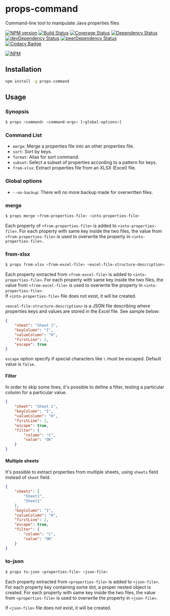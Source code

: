 # props-command
Command-line tool to manipulate Java properties files

[![NPM version][npm-image]][npm-url]
[![Build Status](https://travis-ci.org/slemarchand/props-command.svg?branch=master)](https://travis-ci.org/slemarchand/props-command)
[![Coverage Status](https://coveralls.io/repos/github/slemarchand/props-command/badge.svg?branch=master)](https://coveralls.io/github/slemarchand/props-command?branch=master)
[![Dependency Status][david-image]][david-url] 
[![devDependency Status][david-dev-image]][david-dev-url] 
[![peerDependency Status][david-peer-image]][david-peer-url]  
[![Codacy Badge][codacy-image]][codacy-url] 

[![NPM][nodei-image]][nodei-url]

## Installation

```bash
npm install -g props-command
```

## Usage

### Synopsis

```bash
$ props <command> <command-args> [<global-options>]
``` 

### Command List

* `merge`: Merge a properties file into an other properties file.  
* `sort`: Sort by keys.  
* `format`: Alias for sort command.  
* `subset`: Select a subset of properties according to a pattern for keys.  
* `from-xlsx`: Extract properties file from an XLSX (Excel) file.  

### Global options

* `--no-backup`: There will no more backup made for overwritten files.

### merge

```bash
$ props merge <from-properties-file> <into-properties-file>
```                   
                                                                            
Each property of `<from-properties-file>` is added to `<into-properties-file>`. For each property with same key inside the two files, the value from `<from-properties-file>` is used to overwrite the property in `<into-properties-file>.`                                                                        

### from-xlsx

```bash
$ props from-xlsx <from-excel-file> <excel-file-structure-description> <into-properties-file>
```                                                             
                                                                            
Each property extracted from `<from-excel-file>` is added to `<into-properties-file>`. For each property with same key inside the two files, the value from `<from-excel-file>` is used to overwrite the property in `<into-properties-file>`.                                                                        
If `<into-properties-file>` file does not exist, it will be created.            
                                                                            
`<excel-file-structure-description>` is a JSON file describing where properties keys and values are stored in the Excel file. See sample below:               
                                                                            
```json
{
	"sheet": "Sheet 1",
	"keyColumn": "I",
	"valueColumn": "H",
	"firstLine": 2,
	"escape": true
}
 ```
`escape` option specify if special characters like `\` must be escaped. Default value is `false`.

#### Filter

In order to skip some lines, it's possible to define a filter, testing a particular column for a particular value.

```json
{
	"sheet": "Sheet 1",
	"keyColumn": "I",
	"valueColumn": "H",
	"firstLine": 2,
	"escape": true,
	"filter": {
		"column": "C",
		"value": "OK"
	}
}
 ```

 #### Multiple sheets

It's possible to extract properties from multiple sheets, using `sheets` field instead of `sheet` field.

```json
{
	"sheets": [
		"Sheet1",
		"Sheet2"
	],	
	"keyColumn": "I",
	"valueColumn": "H",
	"firstLine": 2,
	"escape": true,
	"filter": {
		"column": "C",
		"value": "OK"
	}
}
 ```

### to-json

```bash
$ props to-json <properties-file> <json-file>
```                   
          	                                                                      
Each property extracted from `<properties-file>` is added to `<json-file>`. For each property key containing some dot, a proper nested object is created. For each property with same key inside the two files, the value from `<properties-file>` is used to overwrite the property in `<json-file>`.

If `<json-file>` file does not exist, it will be created.

[npm-url]: https://www.npmjs.com/package/props-command
[npm-image]: https://img.shields.io/npm/v/props-command.svg

[david-url]: https://david-dm.org/slemarchand/props-command
[david-image]: https://img.shields.io/david/slemarchand/props-command.svg
[david-dev-url]: https://david-dm.org/slemarchand/props-command#info=devDependencies
[david-dev-image]: https://david-dm.org/slemarchand/props-command/dev-status.svg
[david-peer-url]: https://david-dm.org/slemarchand/props-command#info=peerDependencies
[david-peer-image]: https://david-dm.org/slemarchand/props-command/peer-status.svg
[codacy-url]: https://www.codacy.com/app/slemarchand/props-command?utm_source=github.com&amp;utm_medium=referral&amp;utm_content=slemarchand/props-command&amp;utm_campaign=Badge_Grade
[codacy-image]: https://api.codacy.com/project/badge/Grade/7544a7f832974674907fd152df7dfa0c
[nodei-image]: https://nodei.co/npm/props-command.png
[nodei-url]: https://www.npmjs.com/package/props-command
